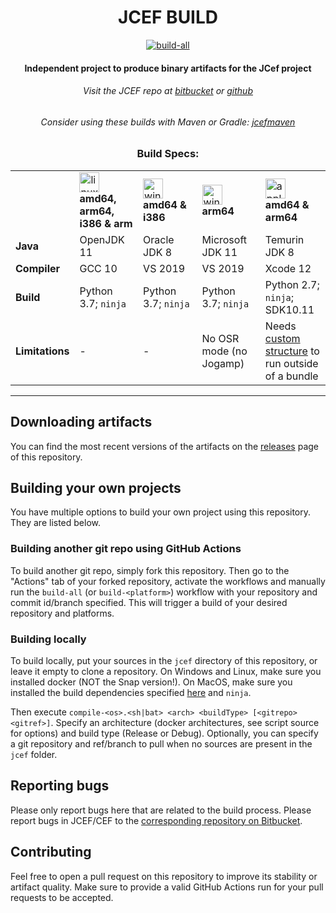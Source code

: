 <div id="title" align="center">
<h1>JCEF BUILD</h1>
<a href="../../releases/latest"><img alt="build-all" src="../../actions/workflows/build-all.yml/badge.svg"></img></a>

<h4>Independent project to produce binary artifacts for the JCef project</h4>
<h6>Visit the JCEF repo at <a href="https://bitbucket.org/chromiumembedded/java-cef/src/master/">bitbucket</a> or <a href="https://github.com/chromiumembedded/java-cef">github</a> </h6>

<h6>Consider using these builds with Maven or Gradle: <a href="https://github.com/jcefmaven/jcefmaven">jcefmaven</a></h6>

### Build Specs:

<table>
  <tr>
    <td width="12%"></td>
    <td width="22%"><a href="#"><img src="https://simpleicons.org/icons/linux.svg" alt="linux" width="32" height="32"></a><br/><b>amd64, arm64, i386 & arm</b></td>
    <td width="22%"><a href="#"><img src="https://simpleicons.org/icons/windows.svg" alt="windows" width="32" height="32"></a><br/><b>amd64 & i386</b></td>
    <td width="22%"><a href="#"><img src="https://simpleicons.org/icons/windows.svg" alt="windows" width="32" height="32"></a><br/><b>arm64</b></td>
    <td width="22%"><a href="#"><img src="https://simpleicons.org/icons/apple.svg" alt="apple" width="32" height="32"></a><br/><b>amd64 & arm64</b></td>
  </tr>
  <tr>
    <td><b>Java</b></td>
    <td>OpenJDK 11</td>
    <td>Oracle JDK 8</td>
    <td>Microsoft JDK 11</td>
    <td>Temurin JDK 8</td>
  </tr>
  <tr>
    <td><b>Compiler</b></td>
    <td>GCC 10</td>
    <td>VS 2019</td>
    <td>VS 2019</td>
    <td>Xcode 12</td>
  </tr>
  <tr>
    <td><b>Build</b></td>
    <td>Python 3.7; <code>ninja</code></td>
    <td>Python 3.7; <code>ninja</code></td>
    <td>Python 3.7; <code>ninja</code></td>
    <td>Python 2.7; <code>ninja</code>; SDK10.11</td>
  </tr>
  <tr>
    <td><b>Limitations</b></td>
    <td>-</td>
    <td>-</td>
    <td>No OSR mode (no Jogamp)</td>
    <td>Needs <a href="https://bitbucket.org/chromiumembedded/java-cef/issues/109/">custom structure</a> to run outside of a bundle</td>
  </tr>
</table>

</div>

---

## Downloading artifacts
You can find the most recent versions of the artifacts on the [releases](../../releases) page of this repository.

## Building your own projects
You have multiple options to build your own project using this repository. They are listed below.

### Building another git repo using GitHub Actions
To build another git repo, simply fork this repository. Then go to the "Actions" tab of your forked repository,
activate the workflows and manually run the `build-all` (or `build-<platform>`) workflow with your repository and commit id/branch specified.
This will trigger a build of your desired repository and platforms.

### Building locally
To build locally, put your sources in the `jcef` directory of this repository, or leave it empty to clone a repository.
On Windows and Linux, make sure you installed docker (NOT the Snap version!).
On MacOS, make sure you installed the build dependencies specified
[here](https://bitbucket.org/chromiumembedded/java-cef/wiki/BranchesAndBuilding) and `ninja`.

Then execute `compile-<os>.<sh|bat> <arch> <buildType> [<gitrepo> <gitref>]`.
Specify an architecture (docker architectures, see script source for options) and build type (Release or Debug).
Optionally, you can specify a git repository and ref/branch to pull when no sources are present in the `jcef` folder.

## Reporting bugs
Please only report bugs here that are related to the build process.
Please report bugs in JCEF/CEF to the [corresponding repository on Bitbucket](https://bitbucket.org/chromiumembedded/).

## Contributing
Feel free to open a pull request on this repository to improve its stability or artifact quality. Make sure to provide a valid GitHub Actions run for your pull requests to be accepted.

